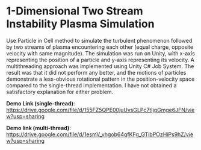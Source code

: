 # 1-Dimensional Two Stream Instability Plasma Simulation
Use Particle in Cell method to simulate the turbulent phenomenon followed by two streams of plasma encountering each other (equal charge, opposite velocity with same magnitude). The simulation was run on Unity, with x-axis representing the position of a particle and y-axis representing its velocity. A multithreading approach was implemented using Unity C# Job System. The result was that it did not perform any better, and the motions of particles demonstrate a less-obvious rotational pattern in the position-velocity space compared to the single-thread implementation. I have not obtained a satisfactory explanation for either problem.

**Demo Link (single-thread)**: https://drive.google.com/file/d/155FZ5QPE00juUvsGLPc7tIjgGmge6JFN/view?usp=sharing

**Demo link (multi-thread)**: https://drive.google.com/file/d/1esmV_vhgob64qfKFg_GTibPOzHiPs9hZ/view?usp=sharing
